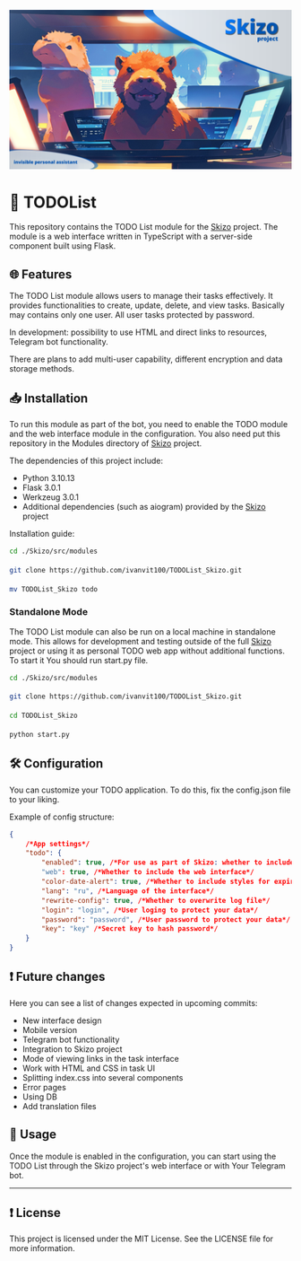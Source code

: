 ![preview](/preview/preview.png)

# 🗿 TODOList

This repository contains the TODO List module for the [Skizo](https://github.com/BlackRavenoo/Skizo) project. The module is a web interface written in TypeScript with a server-side component built using Flask.

## 🌐 Features

The TODO List module allows users to manage their tasks effectively. It provides functionalities to create, update, delete, and view tasks. Basically may contains only one user. All user tasks protected by password.

In development: possibility to use HTML and direct links to resources, Telegram bot functionality.

There are plans to add multi-user capability, different encryption and data storage methods.

## 📥 Installation

To run this module as part of the bot, you need to enable the TODO module and the web interface module in the configuration. You also need put this repository in the Modules directory of [Skizo](https://github.com/BlackRavenoo/Skizo) project. 

The dependencies of this project include:
- Python 3.10.13
- Flask 3.0.1
- Werkzeug 3.0.1
- Additional dependencies (such as aiogram) provided by the [Skizo](https://github.com/BlackRavenoo/Skizo) project 

Installation guide: 
```sh
cd ./Skizo/src/modules

git clone https://github.com/ivanvit100/TODOList_Skizo.git

mv TODOList_Skizo todo
```

### Standalone Mode

The TODO List module can also be run on a local machine in standalone mode. This allows for development and testing outside of the full [Skizo](https://github.com/BlackRavenoo/Skizo) project or using it as personal TODO web app without additional functions.
To start it You should run start.py file.
```sh
cd ./Skizo/src/modules

git clone https://github.com/ivanvit100/TODOList_Skizo.git

cd TODOList_Skizo

python start.py
```

## 🛠️ Configuration

You can customize your TODO application. To do this, fix the config.json file to your liking.

Example of config structure:

```json
{
    /*App settings*/
    "todo": {
        "enabled": true, /*For use as part of Skizo: whether to include the module functionality in the overall build*/
        "web": true, /*Whether to include the web interface*/
        "color-date-alert": true, /*Whether to include styles for expired date of task notification*/
        "lang": "ru", /*Language of the interface*/
        "rewrite-config": true, /*Whether to overwrite log file*/
        "login": "login", /*User loging to protect your data*/
        "password": "password", /*User password to protect your data*/
        "key": "key" /*Secret key to hash password*/
    }
}
```

## ❗️ Future changes

Here you can see a list of changes expected in upcoming commits:

- New interface design
- Mobile version
- Telegram bot functionality
- Integration to Skizo project
- Mode of viewing links in the task interface
- Work with HTML and CSS in task UI
- Splitting index.css into several components
- Error pages
- Using DB
- Add translation files

## 💼 Usage

Once the module is enabled in the configuration, you can start using the TODO List through the Skizo project's web interface or with Your Telegram bot.

---

## ❗️ License

This project is licensed under the MIT License. See the LICENSE file for more information.
